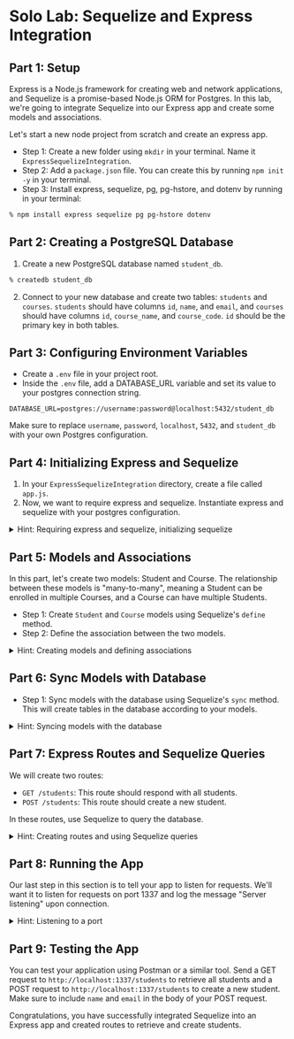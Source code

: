 # Solo Lab: Sequelize and Express Integration

## Part 1: Setup

Express is a Node.js framework for creating web and network applications, and Sequelize is a promise-based Node.js ORM for Postgres. In this lab, we're going to integrate Sequelize into our Express app and create some models and associations.

Let's start a new node project from scratch and create an express app.

- Step 1: Create a new folder using `mkdir` in your terminal. Name it `ExpressSequelizeIntegration`.
- Step 2: Add a `package.json` file. You can create this by running `npm init -y` in your terminal.
- Step 3: Install express, sequelize, pg, pg-hstore, and dotenv by running in your terminal:

```zsh
% npm install express sequelize pg pg-hstore dotenv
```

## Part 2: Creating a PostgreSQL Database

1. Create a new PostgreSQL database named `student_db`.

```zsh
% createdb student_db
```

2. Connect to your new database and create two tables: `students` and `courses`. `students` should have columns `id`, `name`, and `email`, and `courses` should have columns `id`, `course_name`, and `course_code`. `id` should be the primary key in both tables.

## Part 3: Configuring Environment Variables

- Create a `.env` file in your project root.
- Inside the `.env` file, add a DATABASE_URL variable and set its value to your postgres connection string.

```
DATABASE_URL=postgres://username:password@localhost:5432/student_db
```

Make sure to replace `username`, `password`, `localhost`, `5432`, and `student_db` with your own Postgres configuration.

## Part 4: Initializing Express and Sequelize

1. In your `ExpressSequelizeIntegration` directory, create a file called `app.js`.
2. Now, we want to require express and sequelize. Instantiate express and sequelize with your postgres configuration.

<details>
<summary>Hint: Requiring express and sequelize, initializing sequelize</summary>

```javascript
require("dotenv").config();
const express = require("express");
const Sequelize = require("sequelize");

const app = express();
const sequelize = new Sequelize(process.env.DATABASE_URL);
```

</details>

## Part 5: Models and Associations

In this part, let's create two models: Student and Course. The relationship between these models is "many-to-many", meaning a Student can be enrolled in multiple Courses, and a Course can have multiple Students.

- Step 1: Create `Student` and `Course` models using Sequelize's `define` method.
- Step 2: Define the association between the two models.

<details>
<summary>Hint: Creating models and defining associations</summary>

```javascript
const Student = sequelize.define("student", {
  name: Sequelize.STRING,
  email: Sequelize.STRING,
});

const Course = sequelize.define("course", {
  course_name: Sequelize.STRING,
  course_code: Sequelize.STRING,
});

Student.belongsToMany(Course, { through: "StudentCourses" });
Course.belongsToMany(Student, { through: "StudentCourses" });
```

</details>

## Part 6: Sync Models with Database

- Step 1: Sync models with the database using Sequelize's `sync` method. This will create tables in the database according to your models.

<details>
<summary>Hint: Syncing models with the database</summary>

```javascript
sequelize
  .sync()
  .then(() => {
    console.log("Models synced with database");
  })
  .catch((err) => console.error(err));
```

</details>

## Part 7: Express Routes and Sequelize Queries

We will create two routes:

- `GET /students`: This route should respond with all students.
- `POST /students`: This route should create a new student.

In these routes, use Sequelize to query the database.

<details>
<summary>Hint: Creating routes and using Sequelize queries</summary>

```javascript
// bodyParser middleware is required to parse the body of POST requests
app.use(express.json());
app.use(express.urlencoded({ extended: false }));

app.get("/students", (req, res) => {
  Student.findAll()
    .then((students) => res.json(students))
    .catch((err) => console.error(err));
});

app.post("/students", (req, res) => {
  Student.create(req.body)
    .then((student) => res.json(student))
    .catch((err) => console.error(err));
});
```

</details>

## Part 8: Running the App

Our last step in this section is to tell your app to listen for requests. We'll want it to listen for requests on port 1337 and log the message "Server listening" upon connection.

<details>
<summary>Hint: Listening to a port</summary>

```javascript
const PORT = 1337;
app.listen(PORT, () => {
  console.log(`listening on port ${PORT}`);
});
```

</details>

## Part 9: Testing the App

You can test your application using Postman or a similar tool. Send a GET request to `http://localhost:1337/students` to retrieve all students and a POST request to `http://localhost:1337/students` to create a new student. Make sure to include `name` and `email` in the body of your POST request.

Congratulations, you have successfully integrated Sequelize into an Express app and created routes to retrieve and create students.
